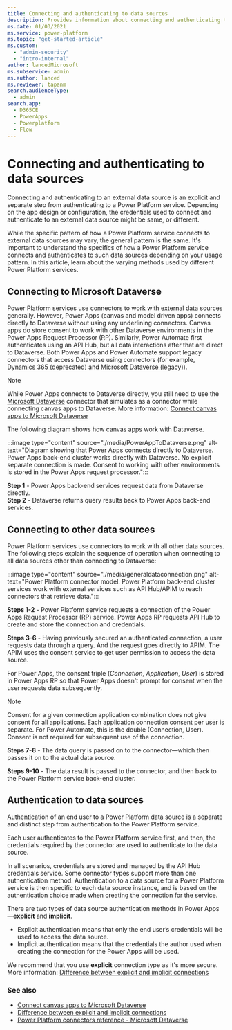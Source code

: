 ```yaml
---
title: Connecting and authenticating to data sources
description: Provides information about connecting and authenticating to different data sources from Power Platform.
ms.date: 01/03/2021
ms.service: power-platform
ms.topic: "get-started-article"
ms.custom: 
  - "admin-security"
  - "intro-internal"
author: lancedMicrosoft
ms.subservice: admin
ms.author: lanced
ms.reviewer: tapanm
search.audienceType: 
  - admin
search.app:
  - D365CE
  - PowerApps
  - Powerplatform
  - Flow
---
```


<!---

# Connect to data sources

> **Working notes**
>
> This topic is all about connecting to data and associated security:
>
> - Explain the various data sources that Power Platform components can connect to; talk in detail about Dataverse (data platform), connectors, on-premises data gateways, VNets
> - Talk about data centers and residency/sovereignty

--->

# Connecting and authenticating to data sources

Connecting and authenticating to an external data source is an explicit and separate step from authenticating to a Power Platform service. Depending on the app design or configuration, the credentials used to connect and authenticate to an external data source might be same, or different.

While the specific pattern of how a Power Platform service connects to external data sources may vary, the general pattern is the same.  It's important to understand the specifics of how a Power Platform service connects and authenticates to such data sources depending on your usage pattern. In this article, learn about the varying methods used by different Power Platform services.

## Connecting to Microsoft Dataverse

Power Platform services use connectors to work with external data sources generally. However, Power Apps (canvas and model driven apps) connects directly to Dataverse without using any underlining connectors. Canvas apps do store consent to work with other Dataverse environments in the Power Apps Request Processor (RP). Similarly, Power Automate first authenticates using an API Hub, but all data interactions after that are direct to Dataverse. Both Power Apps and Power Automate support legacy connectors that access Dataverse using connectors (for example, [Dynamics 365 (deprecated)](/dynamicscrmonline/) and [Microsoft Dataverse (legacy)](/connectors/commondataservice/)).

> [!NOTE]
> While Power Apps connects to Dataverse directly, you still need to use the [Microsoft Dataverse](/connectors/commondataserviceforapps/) connector that simulates as a connector while connecting canvas apps to Dataverse. More information: [Connect canvas apps to Microsoft Dataverse](/powerapps/maker/canvas-apps/connections/connection-common-data-service)

The following diagram shows how canvas apps work with Dataverse.

:::image type="content" source="./media/PowerAppToDataverse.png" alt-text="Diagram showing that Power Apps connects directly to Dataverse.  Power Apps back-end cluster works directly with Dataverse. No explicit separate connection is made.  Consent to working with other environments is stored in the Power Apps request processor.":::

**Step 1** - Power Apps back-end services request data from Dataverse directly.
<br>**Step 2** - Dataverse returns query results back to Power Apps back-end services.

## Connecting to other data sources

Power Platform services use connectors to work with all other data sources. The following steps explain the sequence of operation when connecting to all data sources other than connecting to Dataverse:

:::image type="content" source="./media/generaldataconnection.png" alt-text="Power Platform connector model. Power Platform back-end cluster services work with external services such as API Hub/APIM to reach connectors that retrieve data.":::

**Steps 1-2** - Power Platform service requests a connection of the Power Apps Request Processor (RP) service. Power Apps RP requests API Hub to create and store the connection and credentials.

**Steps 3-6** - Having previously secured an authenticated connection, a user requests data through a query. And the request goes directly to APIM. The APIM uses the consent service to get user permission to access the data source.

For Power Apps, the consent triple (*Connection*, *Application*, *User*) is stored in Power Apps RP so that Power Apps doesn't prompt for consent when the user requests data subsequently.

> [!NOTE]
> Consent for a given connection application combination does not give consent for all applications. Each application connection consent per user is separate. For Power Automate, this is the double (Connection, User). Consent is not required for subsequent use of the connection.

**Steps 7-8** - The data query is passed on to the connector&mdash;which then passes it on to the actual data source.

**Steps 9-10** - The data result is passed to the connector, and then back to the Power Platform service back-end cluster.

## Authentication to data sources

Authentication of an end user to a Power Platform data source is a separate and distinct step from authentication to the Power Platform service.

Each user authenticates to the Power Platform service first, and then, the credentials required by the connector are used to authenticate to the data source.

In all scenarios, credentials are stored and managed by the API Hub credentials service. Some connector types support more than one authentication method. Authentication to a data source for a Power Platform service is then specific to each data source instance, and is based on the authentication choice made when creating the connection for the service.

There are two types of data source authentication methods in Power Apps&mdash;**explicit** and **implicit**.

- Explicit authentication means that only the end user’s credentials will be used to access the data source.
- Implicit authentication means that the credentials the author used when creating the connection for the Power Apps will be used.

We recommend that you use **explicit** connection type as it's more secure. More information: [Difference between explicit and implicit connections](/powerapps/maker/canvas-apps/connections/sql-server-security#difference-between-explicit-and-implicit-connections)

### See also

- [Connect canvas apps to Microsoft Dataverse](/powerapps/maker/canvas-apps/connections/connection-common-data-service)
- [Difference between explicit and implicit connections](/powerapps/maker/canvas-apps/connections/sql-server-security#difference-between-explicit-and-implicit-connections)
- [Power Platform connectors reference - Microsoft Dataverse](/connectors/commondataserviceforapps/)
